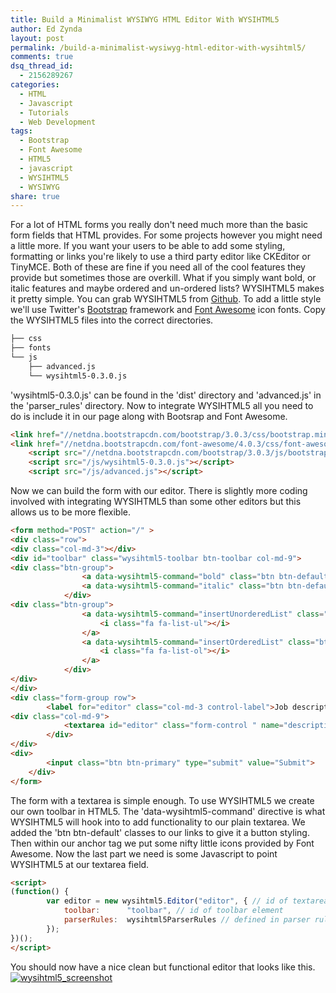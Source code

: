 ```yaml
---
title: Build a Minimalist WYSIWYG HTML Editor With WYSIHTML5
author: Ed Zynda
layout: post
permalink: /build-a-minimalist-wysiwyg-html-editor-with-wysihtml5/
comments: true
dsq_thread_id:
  - 2156289267
categories:
  - HTML
  - Javascript
  - Tutorials
  - Web Development
tags:
  - Bootstrap
  - Font Awesome
  - HTML5
  - javascript
  - WYSIHTML5
  - WYSIWYG
share: true
---
```

For a lot of HTML forms you really don't need much more than the basic form fields that HTML provides. For some projects however you might need a little more. If you want your users to be able to add some styling, formatting or links you're likely to use a third party editor like CKEditor or TinyMCE. Both of these are fine if you need all of the cool features they provide but sometimes those are overkill. What if you simply want bold, or italic features and maybe ordered and un-ordered lists? WYSIHTML5 makes it pretty simple.
You can grab WYSIHTML5 from [Github](https://github.com/xing/wysihtml5). To add a little style we'll use Twitter's [Bootstrap](http://getbootstrap.com/) framework and [Font Awesome](http://fontawesome.io/) icon fonts.
Copy the WYSIHTML5 files into the correct directories.

```bash
├── css
├── fonts
└── js
    ├── advanced.js
    └── wysihtml5-0.3.0.js
```

'wysihtml5-0.3.0.js' can be found in the 'dist' directory and 'advanced.js' in the 'parser_rules' directory.
Now to integrate WYSIHTML5 all you need to do is include it in our page along with Bootsrap and Font Awesome.

```html
<link href="//netdna.bootstrapcdn.com/bootstrap/3.0.3/css/bootstrap.min.css" rel="stylesheet">
<link href="//netdna.bootstrapcdn.com/font-awesome/4.0.3/css/font-awesome.css" rel="stylesheet">
    <script src="//netdna.bootstrapcdn.com/bootstrap/3.0.3/js/bootstrap.min.js"></script>
    <script src="/js/wysihtml5-0.3.0.js"></script>
    <script src="/js/advanced.js"></script>
```

Now we can build the form with our editor. There is slightly more coding involved with integrating WYSIHTML5 than some other editors but this allows us to be more flexible.

```html
<form method="POST" action="/" >
<div class="row">
<div class="col-md-3"></div>
<div id="toolbar" class="wysihtml5-toolbar btn-toolbar col-md-9">
<div class="btn-group">
				<a data-wysihtml5-command="bold" class="btn btn-default">Bold</a>
				<a data-wysihtml5-command="italic" class="btn btn-default">Italic</a>
			</div>
<div class="btn-group">
				<a data-wysihtml5-command="insertUnorderedList" class="btn btn-default">
					<i class="fa fa-list-ul"></i>
				</a>
				<a data-wysihtml5-command="insertOrderedList" class="btn btn-default">
					<i class="fa fa-list-ol"></i>
				</a>
			</div>
</div>
</div>
<div class="form-group row">
		<label for="editor" class="col-md-3 control-label">Job description</label>
<div class="col-md-9">
			<textarea id="editor" class="form-control " name="description" cols="50" rows="10"></textarea>
		</div>
</div>
<div>
		<input class="btn btn-primary" type="submit" value="Submit">
	</div>
</form>
```

The form with a textarea is simple enough. To use WYSIHTML5 we create our own toolbar in HTML5. The 'data-wysihtml5-command' directive is what WYSIHTML5 will hook into to add functionality to our plain textarea. We added the 'btn btn-default' classes to our links to give it a button styling. Then within our anchor tag we put some nifty little icons provided by Font Awesome.
Now the last part we need is some Javascript to point WYSIHTML5 at our textarea field.

```html
<script>
(function() {
    	var editor = new wysihtml5.Editor("editor", { // id of textarea element
        	toolbar:      "toolbar", // id of toolbar element
        	parserRules:  wysihtml5ParserRules // defined in parser rules set 
    	});
})();
</script>
```

You should now have a nice clean but functional editor that looks like this.
<a href="http://www.edzynda.com/media/wysihtml5_screenshot.png"><img src="http://www.edzynda.com/media/wysihtml5_screenshot.png" alt="wysihtml5_screenshot"/></a>

